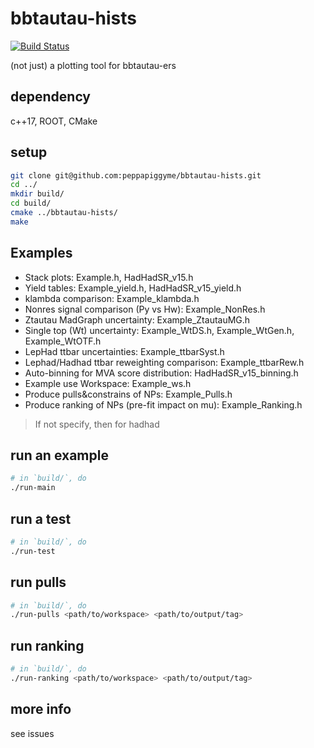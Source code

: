 # bbtautau-hists

[![Build Status](https://travis-ci.com/peppapiggyme/bbtautau-hists.svg?branch=master)](https://travis-ci.com/peppapiggyme/bbtautau-hists)

(not just) a plotting tool for bbtautau-ers

## dependency
c++17, ROOT, CMake

## setup
```bash
git clone git@github.com:peppapiggyme/bbtautau-hists.git
cd ../
mkdir build/
cd build/
cmake ../bbtautau-hists/
make
```

## Examples
- Stack plots: Example.h, HadHadSR_v15.h
- Yield tables: Example_yield.h, HadHadSR_v15_yield.h
- klambda comparison: Example_klambda.h
- Nonres signal comparison (Py vs Hw): Example_NonRes.h
- Ztautau MadGraph uncertainty: Example_ZtautauMG.h
- Single top (Wt) uncertainty: Example_WtDS.h, Example_WtGen.h, Example_WtOTF.h
- LepHad ttbar uncertainties: Example_ttbarSyst.h
- Lephad/Hadhad ttbar reweighting comparison: Example_ttbarRew.h
- Auto-binning for MVA score distribution: HadHadSR_v15_binning.h
- Example use Workspace: Example_ws.h
- Produce pulls&constrains of NPs: Example_Pulls.h
- Produce ranking of NPs (pre-fit impact on mu): Example_Ranking.h

> If not specify, then for hadhad

## run an example
```bash
# in `build/`, do
./run-main
```

## run a test
```bash
# in `build/`, do
./run-test
```

## run pulls
```bash
# in `build/`, do
./run-pulls <path/to/workspace> <path/to/output/tag>
```

## run ranking
```bash
# in `build/`, do
./run-ranking <path/to/workspace> <path/to/output/tag>
```

## more info
see issues
